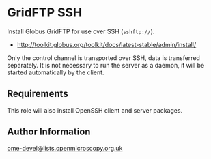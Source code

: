 GridFTP SSH
===========

Install Globus GridFTP for use over SSH (`sshftp://`).

- http://toolkit.globus.org/toolkit/docs/latest-stable/admin/install/

Only the control channel is transported over SSH, data is transferred separately.
It is not necessary to run the server as a daemon, it will be started automatically by the client.

Requirements
------------

This role will also install OpenSSH client and server packages.

Author Information
------------------

ome-devel@lists.openmicroscopy.org.uk
